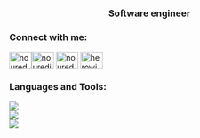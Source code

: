 <h3 align="center">Software engineer</h3>

<h3 align="left">Connect with me:</h3>
<p align="left">

<a href="https://linkedin.com/in/noureddinecharifi" target="blank"><img align="center" src="https://raw.githubusercontent.com/rahuldkjain/github-profile-readme-generator/master/src/images/icons/Social/linked-in-alt.svg" alt="noureddinecharifi" height="30" width="40" /></a><a href="https://instagram.com/nouredine_charifi" target="blank"><img align="center" src="https://raw.githubusercontent.com/rahuldkjain/github-profile-readme-generator/master/src/images/icons/Social/instagram.svg" alt="nouredine_charifi" height="30" width="40" /></a>
<a href="https://www.behance.net/noureddinecharifi" target="blank"><img align="center" src="https://raw.githubusercontent.com/rahuldkjain/github-profile-readme-generator/master/src/images/icons/Social/behance.svg" alt="noureddinecharifi" height="30" width="40" /></a>
<a href="https://www.youtube.com/c/herowindows" target="blank"><img align="center" src="https://raw.githubusercontent.com/rahuldkjain/github-profile-readme-generator/master/src/images/icons/Social/youtube.svg" alt="herowindows" height="30" width="40" /></a>
</p>

<h3 align="left">Languages and Tools:</h3>
<p align="left">
  <a href="https://skillicons.dev">
    <img src="https://skillicons.dev/icons?i=html,css,javascript,mysql,vscode,github,git,androidstudio" /><br/>
    <img src="https://skillicons.dev/icons?i=,flutter,firebase,react,nextjs,vite,redux,typescript,tailwind,laravel" /><br/>
     <img src="https://skillicons.dev/icons?i=figma,ps,ai" />
  </a>
</p

